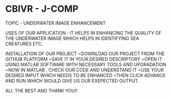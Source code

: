 # CBIVR - J-COMP

TOPIC - UNDERWATER IMAGE ENHANCEMENT

USES OF OUR APPLICATION :
IT HELPS IN ENHANCING THE QUALITY OF THE UNDERWATER IMAGE WHICH HELPS IN IDENTIFYING SEA CREATURES ETC.

INSTALLATION OF OUR PROJECT 
~DOWNLOAD OUR PROJECT FROM THE GITHUB PLATFORM
~SAVE IT IN YOUR DESIRED DESCRIPTORY
~OPEN IT USING MATLAB SOFTWARE WITH NECESSARY TOOLS AND UPGRADATION
~NOW IN MATLAB , CHECK OUR CODE AND UNDERSTAND IT
~USE YOUR DESIRED INPUT WHICH NEEDS TO BE ENHANCED
~THEN CLICK ADVANCE AND RUN WHICH WOULD GIVE US OUR EXEPECTED OUTPUT.

ALL THE BEST AND THANK YOU!!
